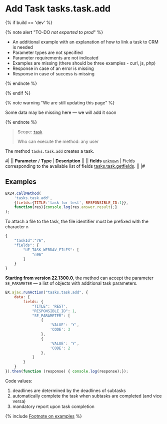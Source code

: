 # Add Task tasks.task.add

{% if build == 'dev' %}

{% note alert "TO-DO _not exported to prod_" %}

- An additional example with an explanation of how to link a task to CRM is needed
- Parameter types are not specified
- Parameter requirements are not indicated
- Examples are missing (there should be three examples - curl, js, php)
- Response in case of an error is missing
- Response in case of success is missing
 
{% endnote %}

{% endif %}

{% note warning "We are still updating this page" %}

Some data may be missing here — we will add it soon

{% endnote %}

> Scope: [`task`](../scopes/permissions.md)
>
> Who can execute the method: any user

The method `tasks.task.add` creates a task.

#|
|| **Parameter** / **Type** | **Description** ||
|| **fields**
[`unknown`](../data-types.md) | Fields corresponding to the available list of fields [tasks.task.getfields](./tasks-task-get-fields.md). ||
|#

## Examples

```js
BX24.callMethod(
    'tasks.task.add',
    {fields:{TITLE:'task for test', RESPONSIBLE_ID:1}},
    function(res){console.log(res.answer.result);}
);
```

To attach a file to the task, the file identifier must be prefixed with the character `n`

```js
{
    "taskId":"76",
    "fields": {
        "UF_TASK_WEBDAV_FILES": [
            "n96"
        ]
    }
}
```

**Starting from version 22.1300.0**, the method can accept the parameter `SE_PARAMETER` — a list of objects with additional task parameters.

```js
BX.ajax.runAction("tasks.task.add", {
    data: {
        fields: {
            "TITLE": 'REST',
            "RESPONSIBLE_ID": 1,
            "SE_PARAMETER": [
                {
                    'VALUE': 'Y',
                    'CODE': 3
                },
                {
                    'VALUE': 'Y',
                    'CODE': 2
                },
            ]
        }
    }
}).then(function (response) { console.log(response);});
```

Code values:

1. deadlines are determined by the deadlines of subtasks
2. automatically complete the task when subtasks are completed (and vice versa)
3. mandatory report upon task completion

{% include [Footnote on examples](../../_includes/examples.md) %}